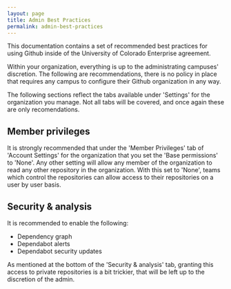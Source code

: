 ```yaml
---
layout: page
title: Admin Best Practices
permalink: admin-best-practices
---
```

This documentation contains a set of recommended best practices for using Github inside of the University of Colorado Enterprise agreement.

Within your organization, everything is up to the administrating campuses' discretion. The following are recommendations, there is no policy in place that requires any campus to configure their Github organization in any way.

The following sections reflect the tabs available under 'Settings' for the organization you manage. Not all tabs will be covered, and once again these are only recomendations.

## Member privileges
It is strongly recommended that under the 'Member Privileges' tab of 'Account Settings' for the organization that you set the 'Base permissions' to 'None'. Any other setting will allow any member of the organization to read any other repository in the organization. With this set to 'None', teams which control the repositories can allow access to their repositories on a user by user basis.

## Security & analysis
It is recommended to enable the following:
- Dependency graph
- Dependabot alerts
- Dependabot security updates

As mentioned at the bottom of the 'Security & analysis' tab, granting this access to private repositories is a bit trickier, that will be left up to the discretion of the admin.

